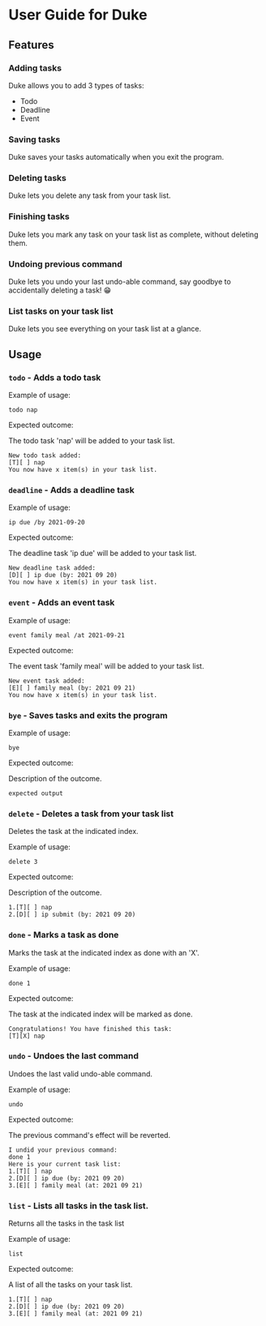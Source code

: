 # User Guide for Duke

## Features 

### Adding tasks

Duke allows you to add 3 types of tasks:
- Todo
- Deadline
- Event

### Saving tasks

Duke saves your tasks automatically when you exit the program.

### Deleting tasks

Duke lets you delete any task from your task list.

### Finishing tasks

Duke lets you mark any task on your task list as complete, without deleting them.

### Undoing previous command

Duke lets you undo your last undo-able command, say goodbye to accidentally deleting a task! :grin:

### List tasks on your task list

Duke lets you see everything on your task list at a glance.


## Usage

### `todo` - Adds a todo task

Example of usage: 

`todo nap`

Expected outcome:

The todo task 'nap' will be added to your task list.

```
New todo task added:
[T][ ] nap
You now have x item(s) in your task list.
```


### `deadline` - Adds a deadline task

Example of usage:

`ip due /by 2021-09-20`

Expected outcome:

The deadline task 'ip due' will be added to your task list.

```
New deadline task added:
[D][ ] ip due (by: 2021 09 20)
You now have x item(s) in your task list.
```


### `event` - Adds an event task

Example of usage:

`event family meal /at 2021-09-21`

Expected outcome:

The event task 'family meal' will be added to your task list.

```
New event task added:
[E][ ] family meal (by: 2021 09 21)
You now have x item(s) in your task list.
```


### `bye` - Saves tasks and exits the program

Example of usage:

`bye`

Expected outcome:

Description of the outcome.

```
expected output
```


### `delete` - Deletes a task from your task list

Deletes the task at the indicated index.

Example of usage:

`delete 3`

Expected outcome:

Description of the outcome.

```
1.[T][ ] nap
2.[D][ ] ip submit (by: 2021 09 20)
```


### `done` - Marks a task as done

Marks the task at the indicated index as done with an 'X'.

Example of usage:

`done 1`

Expected outcome:

The task at the indicated index will be marked as done.

```
Congratulations! You have finished this task:
[T][X] nap
```


### `undo` - Undoes the last command

Undoes the last valid undo-able command.

Example of usage:

`undo`

Expected outcome:

The previous command's effect will be reverted.

```
I undid your previous command:
done 1
Here is your current task list:
1.[T][ ] nap
2.[D][ ] ip due (by: 2021 09 20)
3.[E][ ] family meal (at: 2021 09 21)
```


### `list` - Lists all tasks in the task list.

Returns all the tasks in the task list

Example of usage:

`list`

Expected outcome:

A list of all the tasks on your task list.

```
1.[T][ ] nap
2.[D][ ] ip due (by: 2021 09 20)
3.[E][ ] family meal (at: 2021 09 21)
```